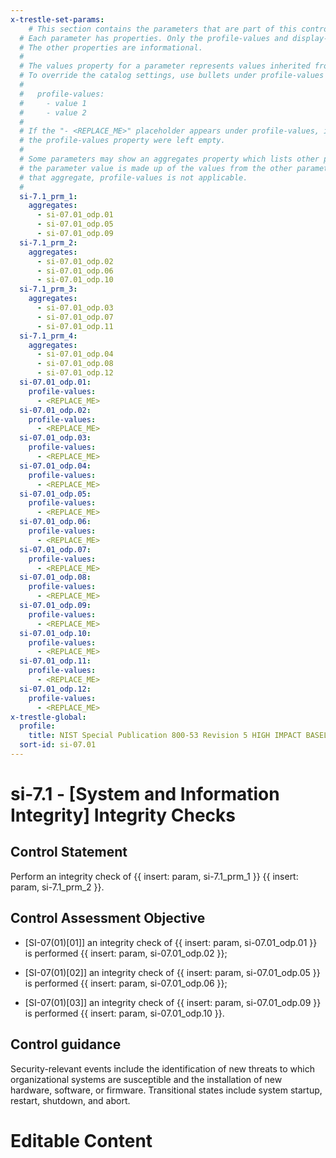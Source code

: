 ```yaml
---
x-trestle-set-params:
    # This section contains the parameters that are part of this control.
  # Each parameter has properties. Only the profile-values and display-name properties are editable.
  # The other properties are informational.
  #
  # The values property for a parameter represents values inherited from the OSCAL catalog.
  # To override the catalog settings, use bullets under profile-values as shown below:
  #
  #   profile-values:
  #     - value 1
  #     - value 2
  #
  # If the "- <REPLACE_ME>" placeholder appears under profile-values, it is the same as if
  # the profile-values property were left empty.
  #
  # Some parameters may show an aggregates property which lists other parameters. This means
  # the parameter value is made up of the values from the other parameters. For parameters
  # that aggregate, profile-values is not applicable.
  #
  si-7.1_prm_1:
    aggregates:
      - si-07.01_odp.01
      - si-07.01_odp.05
      - si-07.01_odp.09
  si-7.1_prm_2:
    aggregates:
      - si-07.01_odp.02
      - si-07.01_odp.06
      - si-07.01_odp.10
  si-7.1_prm_3:
    aggregates:
      - si-07.01_odp.03
      - si-07.01_odp.07
      - si-07.01_odp.11
  si-7.1_prm_4:
    aggregates:
      - si-07.01_odp.04
      - si-07.01_odp.08
      - si-07.01_odp.12
  si-07.01_odp.01:
    profile-values:
      - <REPLACE_ME>
  si-07.01_odp.02:
    profile-values:
      - <REPLACE_ME>
  si-07.01_odp.03:
    profile-values:
      - <REPLACE_ME>
  si-07.01_odp.04:
    profile-values:
      - <REPLACE_ME>
  si-07.01_odp.05:
    profile-values:
      - <REPLACE_ME>
  si-07.01_odp.06:
    profile-values:
      - <REPLACE_ME>
  si-07.01_odp.07:
    profile-values:
      - <REPLACE_ME>
  si-07.01_odp.08:
    profile-values:
      - <REPLACE_ME>
  si-07.01_odp.09:
    profile-values:
      - <REPLACE_ME>
  si-07.01_odp.10:
    profile-values:
      - <REPLACE_ME>
  si-07.01_odp.11:
    profile-values:
      - <REPLACE_ME>
  si-07.01_odp.12:
    profile-values:
      - <REPLACE_ME>
x-trestle-global:
  profile:
    title: NIST Special Publication 800-53 Revision 5 HIGH IMPACT BASELINE
  sort-id: si-07.01
---
```


# si-7.1 - \[System and Information Integrity\] Integrity Checks

## Control Statement

Perform an integrity check of {{ insert: param, si-7.1_prm_1 }} {{ insert: param, si-7.1_prm_2 }}.

## Control Assessment Objective

- \[SI-07(01)[01]\] an integrity check of {{ insert: param, si-07.01_odp.01 }} is performed {{ insert: param, si-07.01_odp.02 }};

- \[SI-07(01)[02]\] an integrity check of {{ insert: param, si-07.01_odp.05 }} is performed {{ insert: param, si-07.01_odp.06 }};

- \[SI-07(01)[03]\] an integrity check of {{ insert: param, si-07.01_odp.09 }} is performed {{ insert: param, si-07.01_odp.10 }}.

## Control guidance

Security-relevant events include the identification of new threats to which organizational systems are susceptible and the installation of new hardware, software, or firmware. Transitional states include system startup, restart, shutdown, and abort.

# Editable Content

<!-- Make additions and edits below -->
<!-- The above represents the contents of the control as received by the profile, prior to additions. -->
<!-- If the profile makes additions to the control, they will appear below. -->
<!-- The above markdown may not be edited but you may edit the content below, and/or introduce new additions to be made by the profile. -->
<!-- If there is a yaml header at the top, parameter values may be edited. Use --set-parameters to incorporate the changes during assembly. -->
<!-- The content here will then replace what is in the profile for this control, after running profile-assemble. -->
<!-- The current profile has no added parts for this control, but you may add new ones here. -->
<!-- Each addition must have a heading either of the form ## Control my_addition_name -->
<!-- or ## Part a. (where the a. refers to one of the control statement labels.) -->
<!-- "## Control" parts are new parts added after the statement part. -->
<!-- "## Part" parts are new parts added into the top-level statement part with that label. -->
<!-- Subparts may be added with nested hash levels of the form ### My Subpart Name -->
<!-- underneath the parent ## Control or ## Part being added -->
<!-- See https://ibm.github.io/compliance-trestle/tutorials/ssp_profile_catalog_authoring/ssp_profile_catalog_authoring for guidance. -->

